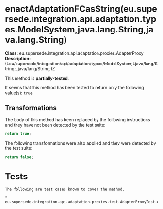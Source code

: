 # enactAdaptationFCasString(eu.supersede.integration.api.adaptation.types.ModelSystem,java.lang.String,java.lang.String)

**Class:** eu.supersede.integration.api.adaptation.proxies.AdapterProxy
**Description:** (Leu/supersede/integration/api/adaptation/types/ModelSystem;Ljava/lang/String;Ljava/lang/String;)Z

This method is **partially-tested**.

It seems that this method has been tested to return only the following value(s): `true`


## Transformations


The body of this method has been replaced by the following instructions and they have not been detected by the test suite:

```Java
return true;
```

The following transformations were also applied and they were detected by the test suite:

```Java
return false;
```




# Tests
    The following are test cases known to cover the method.

    * eu.supersede.integration.api.adaptation.proxies.test.AdapterProxyTest.eu.supersede.integration.api.adaptation.proxies.test.AdapterProxyTest 

